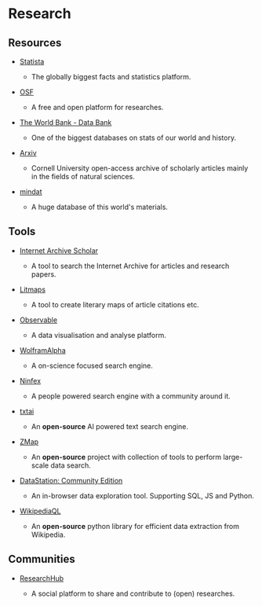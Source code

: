 # Research

## Resources

* [Statista](https://www.statista.com)
  
   * The globally biggest facts and statistics platform.

* [OSF](https://osf.io)
  
   * A free and open platform for researches.

* [The World Bank - Data Bank](https://databank.worldbank.org)
  
   * One of the biggest databases on stats of our world and history.

* [Arxiv](https://arxiv.org)
  
   * Cornell University open-access archive of scholarly articles mainly in the fields of natural sciences.

* [mindat](https://www.mindat.org)
  
   * A huge database of this world's materials.

## Tools

* [Internet Archive Scholar](https://scholar.archive.org)
  
   * A tool to search the Internet Archive for articles and research papers.

* [Litmaps](https://app.litmaps.co)
  
   * A tool to create literary maps of article citations etc.

* [Observable](https://observablehq.com)
  
   * A data visualisation and analyse platform.

* [WolframAlpha](https://www.wolframalpha.com)
  
   * A on-science focused search engine.

* [Ninfex](https://ninfex.com)
  
   * A people powered search engine with a community around it.

* [txtai](https://github.com/neuml/txtai)
  
   * An **open-source** AI powered text search engine.

* [ZMap](https://zmap.io)
  
   * An **open-source** project with collection of tools to perform large-scale data search.

* [DataStation: Community Edition](https://app.datastation.multiprocess.io)
  
   * An in-browser data exploration tool. Supporting SQL, JS and Python.

* [WikipediaQL](https://github.com/zverok/wikipedia_ql)
  
   * An **open-source** python library for efficient data extraction from Wikipedia.

## Communities

* [ResearchHub](https://www.researchhub.com)
  
   * A social platform to share and contribute to (open) researches.
